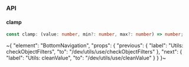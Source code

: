 

### API

#### clamp

```ts
const clamp: (value: number, min?: number, max?: number) => number;
```


~{
  "element": "BottomNavigation",
  "props": {
    "previous": {
      "label": "Utils: checkObjectFilters",
      "to": "/dev/utils/use/checkObjectFilters"
    },
    "next": {
      "label": "Utils: cleanValue",
      "to": "/dev/utils/use/cleanValue"
    }
  }
}~